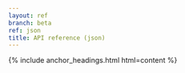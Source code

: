 ```yaml
---
layout: ref
branch: beta
ref: json
title: API reference (json)
---
```

{% include anchor_headings.html html=content %}